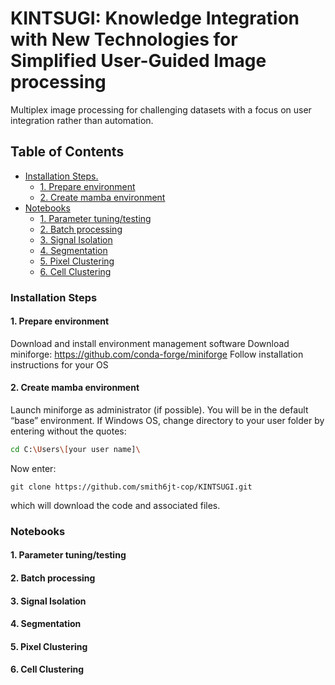 # KINTSUGI: Knowledge Integration with New Technologies for Simplified User-Guided Image processing

Multiplex image processing for challenging datasets with a focus on user integration rather than automation.

<div>
  
## Table of Contents

  - [Installation Steps.](installation-steps)
    - [1. Prepare environment](1.-prepare-environment)
    - [2. Create mamba environment](2.-create-mamba-environment)
  - [Notebooks](#notebooks)
    - [1. Parameter tuning/testing](#1.-parameter-tuning/testing)
    - [2. Batch processing](#2.-batch-processing)
    - [3. Signal Isolation](#3.-signal-isolation)
    - [4. Segmentation](#4.-segmentation)
    - [5. Pixel Clustering](#5.-pixel-clustering)
    - [6. Cell Clustering](#5.-cell-clustering)

### Installation Steps
#### 1. Prepare environment 
  Download and install environment management software
  Download miniforge: https://github.com/conda-forge/miniforge
  Follow installation instructions for your OS

#### 2. Create mamba environment
Launch miniforge as administrator (if possible).  You will be in the default “base” environment.
If Windows OS, change directory to your user folder by entering without the quotes: 
```sh
cd C:\Users\[your user name]\
```
Now enter: 
```
git clone https://github.com/smith6jt-cop/KINTSUGI.git
```
which will download the code and associated files.



### Notebooks
#### 1. Parameter tuning/testing 

#### 2. Batch processing

#### 3. Signal Isolation

#### 4. Segmentation

#### 5. Pixel Clustering

#### 6. Cell Clustering
